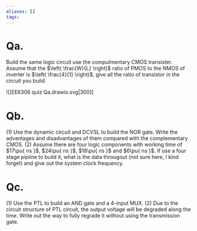 ```yaml
---
aliases: []
tags:
---
```

# Qa.

Build the same logic circuit use the compulmentary CMOS transister. Assume that the $\left( \frac{W}{L} \right)$ ratio of PMOS to the NMOS of inverter is $\left( \frac{4}{1} \right)$, give all the ratio of transistor in the circuit you build.

![[EE6306 quiz Qa.drawio.svg|300]]

# Qb. 

(1) Use the dynamic circuit and DCVSL to build the NOR gate. Write the advantages and disadvantages of them compared with the complementary CMOS. (2) Assume there are four logic components with working time of $17\pu{ ns }$, $24\pu{ ns }$, $18\pu{ ns }$ and $6\pu{ ns }$. If use a four stage pipline to build it, what is the data througout (not sure here, I kind forget) and give out the system clock frequency.

# Qc.

(1) Use the PTL to build an AND gate and a 4-input MUX. (2) Due to the circuit structure of PTL circuit, the output voltage will be degraded along the time. Write out the way to fully regrade it without using the transmission gate.
